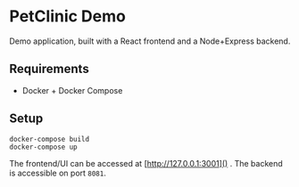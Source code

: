 # PetClinic Demo

Demo application, built with a React frontend and a Node+Express backend.

## Requirements
- Docker + Docker Compose

## Setup
```
docker-compose build
docker-compose up
```

The frontend/UI can be accessed at [http://127.0.0.1:3001]() .
The backend is accessible on port `8081`.
